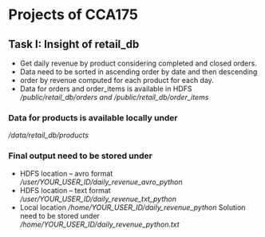 # Projects of CCA175

## Task I: Insight of retail_db 
- Get daily revenue by product considering completed and closed orders.
- Data need to be sorted in ascending order by date and then descending
- order by revenue computed for each product for each day.
- Data for orders and order_items is available in HDFS  
*/public/retail_db/orders and /public/retail_db/order_items*

### Data for products is available locally under 
*/data/retail_db/products*

### Final output need to be stored under
- HDFS location – avro format
*/user/YOUR_USER_ID/daily_revenue_avro_python*
- HDFS location – text format
*/user/YOUR_USER_ID/daily_revenue_txt_python*
- Local location */home/YOUR_USER_ID/daily_revenue_python*
Solution need to be stored under
*/home/YOUR_USER_ID/daily_revenue_python.txt*

